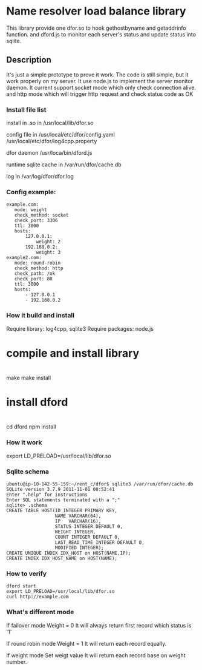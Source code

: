 Name resolver load balance library
==================================
This library provide one dfor.so to hook
gethostbyname and getaddrinfo function. 
and dford.js to monitor each server's status 
and update status into sqlite.


Description
------------------------------------
It's just a simple prototype to prove it work.
The code is still simple, but it work properly on my server.
It use node.js to implement the server monitor daemon.
It current support  socket mode which only check connection alive.
and http mode which will trigger http request and check status code as OK

### Install file list
install in .so in
/usr/local/lib/dfor.so

config file in 
/usr/local/etc/dfor/config.yaml
/usr/local/etc/dfor/log4cpp.property

dfor daemon 
/usr/loca/bin/dford.js

runtime sqlite cache in
/var/run/dfor/cache.db

log in
/var/log/dfor/dfor.log

### Config example:
    example.com:
       mode: weight 
       check_method: socket
       check_port: 3306
       ttl: 3000
       hosts:
           127.0.0.1:
               weight: 2
           192.168.0.2:
               weight: 3
    example2.com:
       mode: round-robin
       check_method: http 
       check_path: /ok
       check_port: 80 
       ttl: 3000
       hosts:
           - 127.0.0.1
           - 192.168.0.2
### How it build and install
Require library: log4cpp, sqlite3
Require packages: node.js
#
# compile and install library
#
make 
make install
#
# install dford
#
cd dford
npm install

### How it work
export LD_PRELOAD=/usr/local/lib/dfor.so

### Sqlite schema
    ubuntu@ip-10-142-55-159:~/rent_c/dfor$ sqlite3 /var/run/dfor/cache.db
    SQLite version 3.7.9 2011-11-01 00:52:41
    Enter ".help" for instructions
    Enter SQL statements terminated with a ";"
    sqlite> .schema
    CREATE TABLE HOST(ID INTEGER PRIMARY KEY,
                      NAME VARCHAR(64),
                      IP   VARCHAR(16),
                      STATUS INTEGER DEFAULT 0,
                      WEIGHT INTEGER,
                      COUNT INTEGER DEFAULT 0,
                      LAST_READ_TIME INTEGER DEFAULT 0,
                      MODIFIED INTEGER);
    CREATE UNIQUE INDEX IDX_HOST on HOST(NAME,IP);
    CREATE INDEX IDX_HOST_NAME on HOST(NAME);


### How to verify 
    dford start
    export LD_PRELOAD=/usr/local/lib/dfor.so
    curl http://example.com
    
### What's different mode  
If failover mode 
   Weight = 0 
   It will always return first record which status is '1'

If round robin mode
   Weight = 1
   It will return each record equally.

If weight mode
   Set weigt value
   It will return each record base on weight number.

